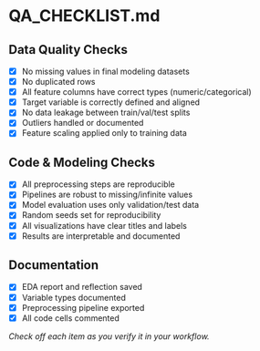 # QA_CHECKLIST.md

## Data Quality Checks
- [x] No missing values in final modeling datasets
- [x] No duplicated rows
- [x] All feature columns have correct types (numeric/categorical)
- [x] Target variable is correctly defined and aligned
- [x] No data leakage between train/val/test splits
- [x] Outliers handled or documented
- [x] Feature scaling applied only to training data

## Code & Modeling Checks
- [x] All preprocessing steps are reproducible
- [x] Pipelines are robust to missing/infinite values
- [x] Model evaluation uses only validation/test data
- [x] Random seeds set for reproducibility
- [x] All visualizations have clear titles and labels
- [x] Results are interpretable and documented

## Documentation
- [x] EDA report and reflection saved
- [x] Variable types documented
- [x] Preprocessing pipeline exported
- [x] All code cells commented

*Check off each item as you verify it in your workflow.*
